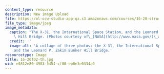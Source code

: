 ```yaml
---
content_type: resource
description: New image Upload
file: https://ol-ocw-studio-app-qa.s3.amazonaws.com/courses/16-20-structural-mechanics-fall-2002/e0812e8049835454cf00eb0e3e0334a9_16-20f02-th.jpg
file_type: image/jpeg
image_metadata:
  caption: "The X-31, the International Space Station, and the Leonard P. Zakim Bunker\
    \ Hill Bridge. (Photos courtesy of\_[NASA](http://www.nasa.gov/)\_and\_[OCW](http://ocw.mit.edu).)"
  credit: ''
  image-alt: 'A collage of three photos: the X-31, the International Space Station,
    and the Leonard P. Zakim Bunker Hill Bridge.'
resourcetype: Image
title: 16-20f02-th.jpg
uid: e0812e80-4983-5454-cf00-eb0e3e0334a9
---
```

